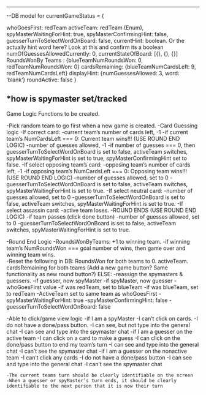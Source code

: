 

------------------------------------
--DB model for currentGameStatus = {
  
  whoGoesFirst: redTeam
  activeTeam: redTeam (Enum),
  spyMasterWaitingForHint: true,
  spyMasterConfirmingHint: false,
  guesserTurnToSelectWordOnBoard: false,
  currentHint: boolean. Or the actually hint word here? Look at this and confirm its a boolean
  numOfGuessesAllowedCurrently: 0,
  currentStateOfBoard: [{}, {}, {}]
  RoundsWonBy Teams : {blueTeamNumRoundsWon: 0, redTeamNumRoundsWon: 0}
  cardsRemaining: {blueTeamNumCardsLeft: 9, redTeamNumCardsLeft}
  displayHint: {numGuessesAllowed: 3, word: ‘blank’}
  roundActive: false
}

*how is spymaster set/tracked
----------------------------------------------
Game Logic Functions to be created.

-Pick random team to go first when a new game is created.
-Card Guessing logic
	-If correct card:
		-current team’s number of cards left, -1
			-if current team’s NumCardsLeft === 0: Current team wins!!! (USE ROUND END LOGIC)
		-number of guesses allowed, -1
		-if number of guesses === 0, then guesserTurnToSelectWordOnBoard is set to false, activeTeam switches, spyMasterWaitingForHint is set to true, spyMasterConfirmingHint set to false.
	-If select opposing team’s card:
		-opposing team’s number of cards left, -1
			-if opposing team’s NumCardsLeft === 0: Opposing team wins!!! (USE ROUND END LOGIC)
		-number of guesses allowed, set to 0
		-guesserTurnToSelectWordOnBoard is set to false, activeTeam switches, spyMasterWaitingForHint is set to true.
	-If select neutral card:
		-number of guesses allowed, set to 0
		-guesserTurnToSelectWordOnBoard is set to false, activeTeam switches, spyMasterWaitingForHint is set to true.
	-If select assassin card:
		-active team loses.
		-ROUND ENDS (USE ROUND END LOGIC)
	-if team passes (click done button)
		-number of guesses allowed, set to 0
		-guesserTurnToSelectWordOnBoard is set to false, activeTeam switches, spyMasterWaitingForHint is set to true.

-Round End Logic
	-RoundsWonByTeams: +1 to winning team.
		-if winning team’s NumRoundsWon === goal number of wins, then game over and winning team wins.  
			-Reset the following in DB:
				RoundsWon for both teams to 0. 
				activeTeam.
				cardsRemaining for both teams
			(Add a new game button? Same functionality as new round button?)
		ELSE:
		-reassign the spymasters & guessers.
			-if guesser, now spyMaster
			-if spyMaster, now guesser
		-whoGoesFirst value
			-if was redTeam, set to blueTeam
			-if was blueTeam, set to redTeam
		-ActiveTeam set to same team as whoGoesFirst
		-spyMasterWaitingForHint: true
		-spyMasterConfirmingHint: false
		-guesserTurnToSelectWordOnBoard: false

-Able to click/game view logic
	-if I am a spyMaster
		-I can’t click on cards.
		-I do not have a done/pass button.
		-I can see, but not type into the general chat
		-I can see and type into the spymaster chat
	-if I am a guesser on the active team
		-I can click on a card to make a guess
		-I can click on the done/pass button to end my team’s turn
		-I can see and type into the general chat
		-I can’t see the spymaster chat
	-if I am a guesser on the nonactive team
		-I can’t click any cards
		-I do not have a done/pass button
		-I can see and type into the general chat
		-I can’t see the spymaster chat

	-The current teams turn should be clearly identifiable on the screen
	-When a guesser or spyMaster’s turn ends, it should be clearly identifiable to the next person that it is now their turn


		
